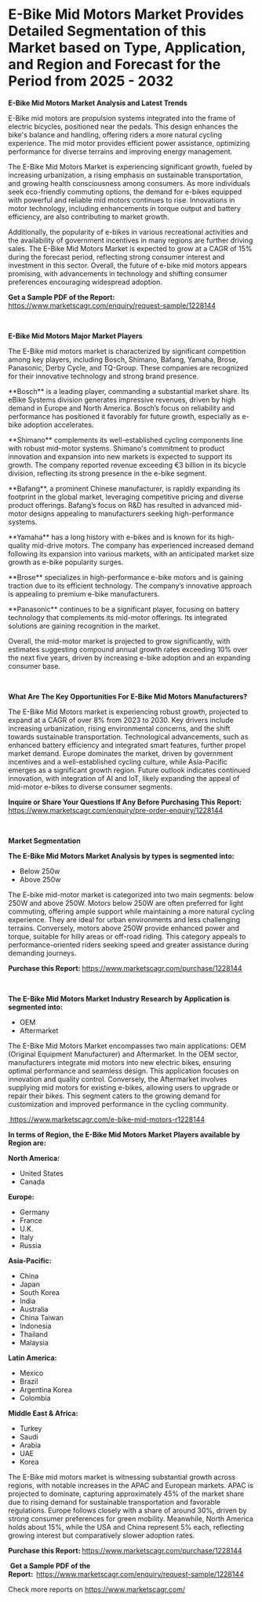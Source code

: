 <p><h1>E-Bike Mid Motors Market Provides Detailed Segmentation of this Market based on Type, Application, and Region and Forecast for the Period from 2025 - 2032</h1></p><p><strong>E-Bike Mid Motors Market Analysis and Latest Trends</strong></p>
<p><p>E-Bike mid motors are propulsion systems integrated into the frame of electric bicycles, positioned near the pedals. This design enhances the bike's balance and handling, offering riders a more natural cycling experience. The mid motor provides efficient power assistance, optimizing performance for diverse terrains and improving energy management.</p><p>The E-Bike Mid Motors Market is experiencing significant growth, fueled by increasing urbanization, a rising emphasis on sustainable transportation, and growing health consciousness among consumers. As more individuals seek eco-friendly commuting options, the demand for e-bikes equipped with powerful and reliable mid motors continues to rise. Innovations in motor technology, including enhancements in torque output and battery efficiency, are also contributing to market growth.</p><p>Additionally, the popularity of e-bikes in various recreational activities and the availability of government incentives in many regions are further driving sales. The E-Bike Mid Motors Market is expected to grow at a CAGR of 15% during the forecast period, reflecting strong consumer interest and investment in this sector. Overall, the future of e-bike mid motors appears promising, with advancements in technology and shifting consumer preferences encouraging widespread adoption.</p></p>
<p><strong>Get a Sample PDF of the Report:&nbsp;</strong> <a href="https://www.marketscagr.com/enquiry/request-sample/1228144?utm_campaign=2717&utm_medium=2&utm_source=Github&utm_content=ia&utm_term=27022025&utm_id=e-bike-mid-motors">https://www.marketscagr.com/enquiry/request-sample/1228144</a></p>
<p>&nbsp;</p>
<p><strong>E-Bike Mid Motors Major Market Players</strong></p>
<p><p>The E-Bike mid motors market is characterized by significant competition among key players, including Bosch, Shimano, Bafang, Yamaha, Brose, Panasonic, Derby Cycle, and TQ-Group. These companies are recognized for their innovative technology and strong brand presence.</p><p>**Bosch** is a leading player, commanding a substantial market share. Its eBike Systems division generates impressive revenues, driven by high demand in Europe and North America. Bosch’s focus on reliability and performance has positioned it favorably for future growth, especially as e-bike adoption accelerates.</p><p>**Shimano** complements its well-established cycling components line with robust mid-motor systems. Shimano's commitment to product innovation and expansion into new markets is expected to support its growth. The company reported revenue exceeding €3 billion in its bicycle division, reflecting its strong presence in the e-bike segment.</p><p>**Bafang**, a prominent Chinese manufacturer, is rapidly expanding its footprint in the global market, leveraging competitive pricing and diverse product offerings. Bafang’s focus on R&D has resulted in advanced mid-motor designs appealing to manufacturers seeking high-performance systems.</p><p>**Yamaha** has a long history with e-bikes and is known for its high-quality mid-drive motors. The company has experienced increased demand following its expansion into various markets, with an anticipated market size growth as e-bike popularity surges.</p><p>**Brose** specializes in high-performance e-bike motors and is gaining traction due to its efficient technology. The company’s innovative approach is appealing to premium e-bike manufacturers.</p><p>**Panasonic** continues to be a significant player, focusing on battery technology that complements its mid-motor offerings. Its integrated solutions are gaining recognition in the market.</p><p>Overall, the mid-motor market is projected to grow significantly, with estimates suggesting compound annual growth rates exceeding 10% over the next five years, driven by increasing e-bike adoption and an expanding consumer base.</p></p>
<p>&nbsp;</p>
<p><strong>What Are The Key Opportunities For E-Bike Mid Motors Manufacturers?</strong></p>
<p><p>The E-Bike Mid Motors market is experiencing robust growth, projected to expand at a CAGR of over 8% from 2023 to 2030. Key drivers include increasing urbanization, rising environmental concerns, and the shift towards sustainable transportation. Technological advancements, such as enhanced battery efficiency and integrated smart features, further propel market demand. Europe dominates the market, driven by government incentives and a well-established cycling culture, while Asia-Pacific emerges as a significant growth region. Future outlook indicates continued innovation, with integration of AI and IoT, likely expanding the appeal of mid-motor e-bikes to diverse consumer segments.</p></p>
<p><strong>Inquire or Share Your Questions If Any Before Purchasing This Report:</strong> <a href="https://www.marketscagr.com/enquiry/pre-order-enquiry/1228144?utm_campaign=2717&utm_medium=2&utm_source=Github&utm_content=ia&utm_term=27022025&utm_id=e-bike-mid-motors">https://www.marketscagr.com/enquiry/pre-order-enquiry/1228144</a></p>
<p>&nbsp;</p>
<p><strong>Market Segmentation</strong></p>
<p><strong>The E-Bike Mid Motors Market Analysis by types is segmented into:</strong></p>
<p><ul><li>Below 250w</li><li>Above 250w</li></ul></p>
<p><p>The E-bike mid-motor market is categorized into two main segments: below 250W and above 250W. Motors below 250W are often preferred for light commuting, offering ample support while maintaining a more natural cycling experience. They are ideal for urban environments and less challenging terrains. Conversely, motors above 250W provide enhanced power and torque, suitable for hilly areas or off-road riding. This category appeals to performance-oriented riders seeking speed and greater assistance during demanding journeys.</p></p>
<p><strong>Purchase this Report:&nbsp;</strong><a href="https://www.marketscagr.com/purchase/1228144?utm_campaign=2717&utm_medium=2&utm_source=Github&utm_content=ia&utm_term=27022025&utm_id=e-bike-mid-motors">https://www.marketscagr.com/purchase/1228144</a></p>
<p>&nbsp;</p>
<p><strong>The E-Bike Mid Motors Market Industry Research by Application is segmented into:</strong></p>
<p><ul><li>OEM</li><li>Aftermarket</li></ul></p>
<p><p>The E-Bike Mid Motors Market encompasses two main applications: OEM (Original Equipment Manufacturer) and Aftermarket. In the OEM sector, manufacturers integrate mid motors into new electric bikes, ensuring optimal performance and seamless design. This application focuses on innovation and quality control. Conversely, the Aftermarket involves supplying mid motors for existing e-bikes, allowing users to upgrade or repair their bikes. This segment caters to the growing demand for customization and improved performance in the cycling community.</p></p>
<p><a href="https://www.marketscagr.com/e-bike-mid-motors-r1228144?utm_campaign=2717&utm_medium=2&utm_source=Github&utm_content=ia&utm_term=27022025&utm_id=e-bike-mid-motors">&nbsp;https://www.marketscagr.com/e-bike-mid-motors-r1228144</a></p>
<p><strong>In terms of Region, the E-Bike Mid Motors Market Players available by Region are:</strong></p>
<p>
    <p> <strong> North America: </strong>
        <ul>
            <li>United States</li>
            <li>Canada</li>
        </ul>
        </p> 
    <p> <strong> Europe: </strong>
        <ul>
            <li>Germany</li>
            <li>France</li>
            <li>U.K.</li>
            <li>Italy</li>
            <li>Russia</li>
        </ul>
        </p> 
    <p> <strong> Asia-Pacific: </strong>
        <ul>
            <li>China</li>
            <li>Japan</li>
            <li>South Korea</li>
            <li>India</li>
            <li>Australia</li>
            <li>China Taiwan</li>
            <li>Indonesia</li>
            <li>Thailand</li>
            <li>Malaysia</li>
        </ul>
        </p> 
    <p> <strong> Latin America: </strong>
        <ul>
            <li>Mexico</li>
            <li>Brazil</li>
            <li>Argentina Korea</li>
            <li>Colombia</li>
        </ul>
        </p> 
    <p> <strong> Middle East & Africa: </strong>
        <ul>
            <li>Turkey</li>
            <li>Saudi</li>
            <li>Arabia</li>
            <li>UAE</li>
            <li>Korea</li>
        </ul>
    </p>
    </p>
<p><p>The E-Bike mid motors market is witnessing substantial growth across regions, with notable increases in the APAC and European markets. APAC is projected to dominate, capturing approximately 45% of the market share due to rising demand for sustainable transportation and favorable regulations. Europe follows closely with a share of around 30%, driven by strong consumer preferences for green mobility. Meanwhile, North America holds about 15%, while the USA and China represent 5% each, reflecting growing interest but comparatively slower adoption rates.</p></p>
<p><strong>Purchase this Report: </strong><a href="https://www.marketscagr.com/purchase/1228144?utm_campaign=2717&utm_medium=2&utm_source=Github&utm_content=ia&utm_term=27022025&utm_id=e-bike-mid-motors">https://www.marketscagr.com/purchase/1228144</a></p>
<p>&nbsp;<strong>Get a Sample PDF of the Report:&nbsp;&nbsp;</strong><a href="https://www.marketscagr.com/enquiry/request-sample/1228144?utm_campaign=2717&utm_medium=2&utm_source=Github&utm_content=ia&utm_term=27022025&utm_id=e-bike-mid-motors">https://www.marketscagr.com/enquiry/request-sample/1228144</a></p>
<p><strong></strong></p>
<p>Check more reports on <a href="https://www.marketscagr.com/?utm_campaign=2717&utm_medium=2&utm_source=Github&utm_content=ia&utm_term=27022025&utm_id=e-bike-mid-motors">https://www.marketscagr.com/</a></p>